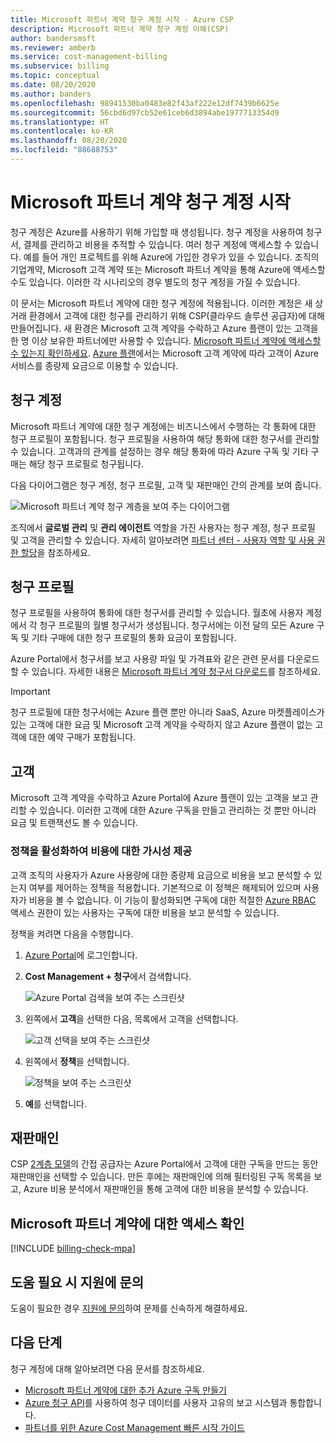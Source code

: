 ```yaml
---
title: Microsoft 파트너 계약 청구 계정 시작 - Azure CSP
description: Microsoft 파트너 계약 청구 계정 이해(CSP)
author: bandersmsft
ms.reviewer: amberb
ms.service: cost-management-billing
ms.subservice: billing
ms.topic: conceptual
ms.date: 08/20/2020
ms.author: banders
ms.openlocfilehash: 98941530ba0483e82f43af222e12df7439b6625e
ms.sourcegitcommit: 56cbd6d97cb52e61ceb6d3894abe1977713354d9
ms.translationtype: HT
ms.contentlocale: ko-KR
ms.lasthandoff: 08/20/2020
ms.locfileid: "88688753"
---
```

# <a name="get-started-with-your-microsoft-partner-agreement-billing-account"></a>Microsoft 파트너 계약 청구 계정 시작

청구 계정은 Azure를 사용하기 위해 가입할 때 생성됩니다. 청구 계정을 사용하여 청구서, 결제를 관리하고 비용을 추적할 수 있습니다. 여러 청구 계정에 액세스할 수 있습니다. 예를 들어 개인 프로젝트를 위해 Azure에 가입한 경우가 있을 수 있습니다. 조직의 기업계약, Microsoft 고객 계약 또는 Microsoft 파트너 계약을 통해 Azure에 액세스할 수도 있습니다. 이러한 각 시나리오의 경우 별도의 청구 계정을 가질 수 있습니다.

이 문서는 Microsoft 파트너 계약에 대한 청구 계정에 적용됩니다. 이러한 계정은 새 상거래 환경에서 고객에 대한 청구를 관리하기 위해 CSP(클라우드 솔루션 공급자)에 대해 만들어집니다. 새 환경은 Microsoft 고객 계약을 수락하고 Azure 플랜이 있는 고객을 한 명 이상 보유한 파트너에만 사용할 수 있습니다. [Microsoft 파트너 계약에 액세스할 수 있는지 확인하세요](#check-access-to-a-microsoft-partner-agreement). [Azure 플랜](https://azure.microsoft.com/pricing/purchase-options/microsoft-customer-agreement/)에서는 Microsoft 고객 계약에 따라 고객이 Azure 서비스를 종량제 요금으로 이용할 수 있습니다.

## <a name="your-billing-account"></a>청구 계정

Microsoft 파트너 계약에 대한 청구 계정에는 비즈니스에서 수행하는 각 통화에 대한 청구 프로필이 포함됩니다. 청구 프로필을 사용하여 해당 통화에 대한 청구서를 관리할 수 있습니다. 고객과의 관계를 설정하는 경우 해당 통화에 따라 Azure 구독 및 기타 구매는 해당 청구 프로필로 청구됩니다.

다음 다이어그램은 청구 계정, 청구 프로필, 고객 및 재판매인 간의 관계를 보여 줍니다.

![Microsoft 파트너 계약 청구 계층을 보여 주는 다이어그램](./media/mpa-overview/mpa-hierarchy.svg)

조직에서 **글로벌 관리** 및 **관리 에이전트** 역할을 가진 사용자는 청구 계정, 청구 프로필 및 고객을 관리할 수 있습니다. 자세히 알아보려면 [파트너 센터 - 사용자 역할 및 사용 권한 할당](https://docs.microsoft.com/partner-center/permissions-overview)을 참조하세요.

## <a name="billing-profiles"></a>청구 프로필

청구 프로필을 사용하여 통화에 대한 청구서를 관리할 수 있습니다. 월초에 사용자 계정에서 각 청구 프로필의 월별 청구서가 생성됩니다. 청구서에는 이전 달의 모든 Azure 구독 및 기타 구매에 대한 청구 프로필의 통화 요금이 포함됩니다.

Azure Portal에서 청구서를 보고 사용량 파일 및 가격표와 같은 관련 문서를 다운로드할 수 있습니다. 자세한 내용은 [Microsoft 파트너 계약 청구서 다운로드](download-azure-invoice.md)를 참조하세요.

> [!IMPORTANT]
>
> 청구 프로필에 대한 청구서에는 Azure 플랜 뿐만 아니라 SaaS, Azure 마켓플레이스가 있는 고객에 대한 요금 및 Microsoft 고객 계약을 수락하지 않고 Azure 플랜이 없는 고객에 대한 예약 구매가 포함됩니다.

## <a name="customers"></a>고객

Microsoft 고객 계약을 수락하고 Azure Portal에 Azure 플랜이 있는 고객을 보고 관리할 수 있습니다. 이러한 고객에 대한 Azure 구독을 만들고 관리하는 것 뿐만 아니라 요금 및 트랜잭션도 볼 수 있습니다.

### <a name="enable-policy-to-give-visibility-into-cost"></a>정책을 활성화하여 비용에 대한 가시성 제공

고객 조직의 사용자가 Azure 사용량에 대한 종량제 요금으로 비용을 보고 분석할 수 있는지 여부를 제어하는 정책을 적용합니다. 기본적으로 이 정책은 해제되어 있으며 사용자가 비용을 볼 수 없습니다. 이 기능이 활성화되면 구독에 대한 적절한 [Azure RBAC](https://docs.microsoft.com/azure/role-based-access-control/overview) 액세스 권한이 있는 사용자는 구독에 대한 비용을 보고 분석할 수 있습니다.

정책을 켜려면 다음을 수행합니다.

1. [Azure Portal](https://portal.azure.com)에 로그인합니다.

1. **Cost Management + 청구**에서 검색합니다.

   ![Azure Portal 검색을 보여 주는 스크린샷](./media/mpa-overview/search-cmb.png)

1. 왼쪽에서 **고객**을 선택한 다음, 목록에서 고객을 선택합니다.

   ![고객 선택을 보여 주는 스크린샷](./media/mpa-overview/mpa-customers.png)

1. 왼쪽에서 **정책**을 선택합니다.

   ![정책을 보여 주는 스크린샷](./media/mpa-overview/mpa-change-policy.png)

1. **예**를 선택합니다.

## <a name="resellers"></a>재판매인

CSP [2계층 모델](https://docs.microsoft.com/partner-center)의 간접 공급자는 Azure Portal에서 고객에 대한 구독을 만드는 동안 재판매인을 선택할 수 있습니다. 만든 후에는 재판매인에 의해 필터링된 구독 목록을 보고, Azure 비용 분석에서 재판매인을 통해 고객에 대한 비용을 분석할 수 있습니다.

## <a name="check-access-to-a-microsoft-partner-agreement"></a>Microsoft 파트너 계약에 대한 액세스 확인
[!INCLUDE [billing-check-mpa](../../../includes/billing-check-mpa.md)]

## <a name="need-help-contact-support"></a>도움 필요 시 지원에 문의

도움이 필요한 경우 [지원에 문의](https://portal.azure.com/?#blade/Microsoft_Azure_Support/HelpAndSupportBlade)하여 문제를 신속하게 해결하세요.

## <a name="next-steps"></a>다음 단계

청구 계정에 대해 알아보려면 다음 문서를 참조하세요.

- [Microsoft 파트너 계약에 대한 추가 Azure 구독 만들기](../manage/create-subscription.md)
- [Azure 청구 API](https://docs.microsoft.com/rest/api/billing/)를 사용하여 청구 데이터를 사용자 고유의 보고 시스템과 통합합니다.
- [파트너를 위한 Azure Cost Management 빠른 시작 가이드](https://go.microsoft.com/fwlink/?linkid=2106482)
